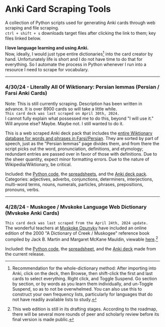 # Anki Card Scraping Tools
A collection of Python scripts used for generating Anki cards through web scraping and file scraping.<br>
`ctrl + shift + s` downloads target files after clicking the link to them; key files linked below.

**I love language learning and using Anki.**<br>
Now, ideally, I would just type entire dictionaries[^1] into the card creator by hand. Unfortunately life is short and I do not have time to do that for everything. So I automate the process in Python whenever I run into a resource I need to scrape for vocabulary.

------

### 4/30/24 - Literally All Of Wiktionary: Persian lemmas (Persian / Farsi Anki Cards)
Note: This is still currently scraping. Description has been written in advance. It is over 8900 cards so will take a little while.<br>
`This card deck was last scraped on April 30th, 2024.`<br>
I cannot fully explain what possessed me to do this, beyond "I will use it."<br> 
Will anyone else? Maybe. Maybe not. I still wanted to do it.<br>

This is a web scraped Anki deck pack that includes the [entire Wiktionary database for words and phrases in Farsi/Persian](https://en.wiktionary.org/wiki/Category:Persian_lemmas). They are sorted by part of speech, just as the "Persian lemmas" page divides them, and from there the script picks out the word, pronunciation, definitions, and etymology; redundant entries are passed over in favor of those with definitions. Due to the sheer quantity, expect minor formatting errors. Due to the nature of Wikipedia/Wiktionary, be critical.<br>

Included: the [Python code](), the [spreadsheets](), and the [Anki deck pack]().<br>
Categories: adjectives, adverbs, conjunctions, determiners, interjections, multi-word terms, nouns, numerals, particles, phrases, prepositions, pronouns, verbs.

------

### 4/28/24 - Muskogee / Mvskoke Language Web Dictionary (Mvskoke Anki Cards)
`This card deck was last scraped from the April 24th, 2024 update.`<br>
The wonderful teachers at [Mvskoke Opunvkv](https://www.mvskokeopunvkv.com/) have included an online edition of the 2000 "A Dictionary of Creek / Muskogee" reference book compiled by Jack B. Martin and Margaret McKane Mauldin, viewable [here](https://www.webonary.org/muscogee/overview/introduction/).[^2]<br>

Included: the [Python code](https://github.com/mdd-repo/anki-card-scraping-tools/blob/main/Mvskoke%20Opunvkv%20Web%20Dictionary/mvskoke_dictionary_scraper.py), the [spreadsheet](https://github.com/mdd-repo/anki-card-scraping-tools/blob/main/Mvskoke%20Opunvkv%20Web%20Dictionary/jbm_mmm_mvskoke_english_dictionary_entries.xlsx), and the [Anki deck](https://github.com/mdd-repo/anki-card-scraping-tools/blob/main/Mvskoke%20Opunvkv%20Web%20Dictionary/A%20Dictionary%20of%20Mvskoke%20Card%20Deck.apkg) made from the current release.<br>

 

 
[^1]:Recommendation for the whole-dictionary method: After importing into Anki, click on the deck, then Browse, then shift-click the first and last cards to select everything. Right click, and Toggle Suspend. Go section by section, or by words as you learn them individually, and un-Toggle Suspend, so as to not be overwhelmed. You can also use this to construct your own frequency lists, particularly for languages that do not have readily available lists to study.
[^2]: This web edition is still in its drafting stages. According to the roadmap, there will be several more rounds of peer and scholarly review before its final version is made public.
